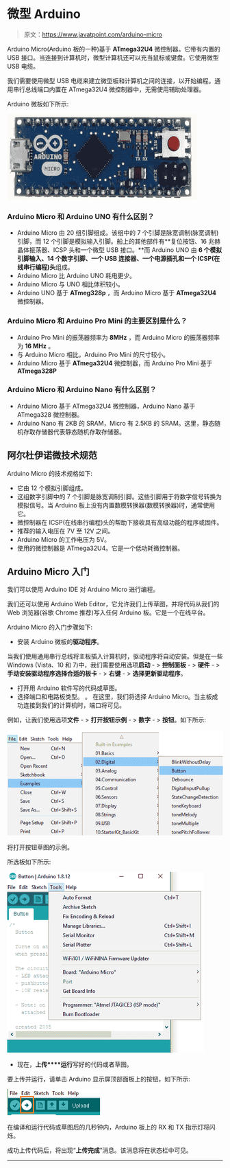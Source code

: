 # 微型 Arduino

> 原文：<https://www.javatpoint.com/arduino-micro>

Arduino Micro(Arduino 板的一种)基于 **ATmega32U4** 微控制器。它带有内置的 USB 接口。当连接到计算机时，微型计算机还可以充当鼠标或键盘。它使用微型 USB 电缆。

我们需要使用微型 USB 电缆来建立微型板和计算机之间的连接，以开始编程。通用串行总线端口内置在 ATmega32U4 微控制器中，无需使用辅助处理器。

Arduino 微板如下所示:

![Arduino Micro](img/2dc8c0610e707b540655a4a2b9ccc79e.png)

### Arduino Micro 和 Arduino UNO 有什么区别？

*   Arduino Micro 由 20 组引脚组成。该组中的 7 个引脚是脉宽调制(脉宽调制)引脚，而 12 个引脚是模拟输入引脚。船上的其他部件有**复位按钮、16 兆赫晶体振荡器、ICSP 头和一个微型 USB 接口。**而 Arduino UNO 由 **6 个模拟引脚输入、14 个数字引脚、一个 USB 连接器、一个电源插孔和一个 ICSP(在线串行编程)头**组成。
*   Arduino Micro 比 Arduino UNO 耗电更少。
*   Arduino Micro 与 UNO 相比体积较小。
*   Arduino UNO 基于 **ATmeg328p** ，而 Arduino Micro 基于 **ATmega32U4** 微控制器。

### Arduino Micro 和 Arduino Pro Mini 的主要区别是什么？

*   Arduino Pro Mini 的振荡器频率为 **8MHz** ，而 Arduino Micro 的振荡器频率为 **16 MHz** 。
*   与 Arduino Micro 相比，Arduino Pro Mini 的尺寸较小。
*   Arduino Micro 基于 **ATmega32U4** 微控制器，而 Arduino Pro Mini 基于 **ATmega328P**

### Arduino Micro 和 Arduino Nano 有什么区别？

*   Arduino Micro 基于 ATmega32U4 微控制器，Arduino Nano 基于 ATmega328 微控制器。
*   Arduino Nano 有 2KB 的 SRAM，Micro 有 2.5KB 的 SRAM。这里，静态随机存取存储器代表静态随机存取存储器。

## 阿尔杜伊诺微技术规范

Arduino Micro 的技术规格如下:

*   它由 12 个模拟引脚组成。
*   这组数字引脚中的 7 个引脚是脉宽调制引脚。这些引脚用于将数字信号转换为模拟信号。当 Arduino 板上没有内置数模转换器(数模转换器)时，通常使用它。
*   微控制器在 ICSP(在线串行编程)头的帮助下接收具有高级功能的程序或固件。
*   推荐的输入电压在 7V 至 12V 之间。
*   Arduino Micro 的工作电压为 5V。
*   使用的微控制器是 ATmega32U4。它是一个低功耗微控制器。

## Arduino Micro 入门

我们可以使用 Arduino IDE 对 Arduino Micro 进行编程。

我们还可以使用 Arduino Web Editor，它允许我们上传草图，并将代码从我们的 Web 浏览器(谷歌 Chrome 推荐)写入任何 Arduino 板。它是一个在线平台。

Arduino Micro 的入门步骤如下:

*   安装 Arduino 微板的**驱动程序**。

当我们使用通用串行总线将主板插入计算机时，驱动程序将自动安装。但是在一些 Windows (Vista、10 和 7)中，我们需要使用选项**启动** - > **控制面板** - > **硬件** - > **手动安装驱动程序选择合适的板卡** - > **右键** - > **选择更新驱动程序**。

*   打开用 Arduino 软件写的代码或草图。
*   选择端口和电路板类型。
    。
    在这里，我们将选择 Arduino Micro。当主板成功连接到我们的计算机时，端口将可见。

例如，让我们使用选项**文件** - > **打开按钮示例** - > **数字** - > **按钮**。如下所示:

![Arduino Micro](img/9b6e4a416952b0cae340945c2d0d783b.png)

将打开按钮草图的示例。

所选板如下所示:

![Arduino Micro](img/0f9b073f93981a66e1787afd9cde7167.png)

*   现在，**上传****运行**写好的代码或者草图。

要上传并运行，请单击 Arduino 显示屏顶部面板上的按钮，如下所示:

![Arduino Micro](img/b01ff601410a7937ff4ecc02a36b8580.png)

在编译和运行代码或草图后的几秒钟内，Arduino 板上的 RX 和 TX 指示灯将闪烁。

成功上传代码后，将出现“**上传完成**”消息。该消息将在状态栏中可见。

* * *
